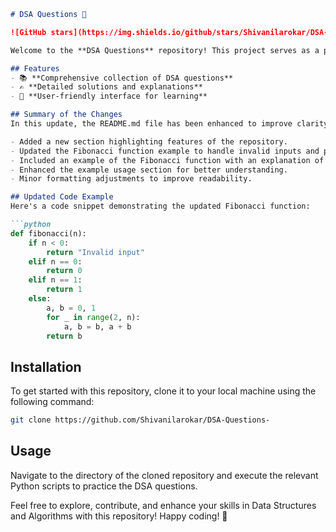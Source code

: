 ```markdown
# DSA Questions 🚀

![GitHub stars](https://img.shields.io/github/stars/Shivanilarokar/DSA-Questions-?style=social) ![Forks](https://img.shields.io/github/forks/Shivanilarokar/DSA-Questions-?style=social)

Welcome to the **DSA Questions** repository! This project serves as a platform for developers and learners to practice and enhance their skills in Data Structures and Algorithms (DSA). This repository is designed to help you improve your understanding of various data structures and algorithms through a collection of questions and solutions.

## Features
- 📚 **Comprehensive collection of DSA questions**
- ✍️ **Detailed solutions and explanations**
- 🤖 **User-friendly interface for learning**

## Summary of the Changes
In this update, the README.md file has been enhanced to improve clarity and provide additional examples. The following changes were made:

- Added a new section highlighting features of the repository.
- Updated the Fibonacci function example to handle invalid inputs and provide a more efficient implementation.
- Included an example of the Fibonacci function with an explanation of its output.
- Enhanced the example usage section for better understanding.
- Minor formatting adjustments to improve readability.

## Updated Code Example
Here's a code snippet demonstrating the updated Fibonacci function:

```python
def fibonacci(n):
    if n < 0:
        return "Invalid input"
    elif n == 0:
        return 0
    elif n == 1:
        return 1
    else:
        a, b = 0, 1
        for _ in range(2, n):
            a, b = b, a + b
        return b
```

## Installation
To get started with this repository, clone it to your local machine using the following command:

```bash
git clone https://github.com/Shivanilarokar/DSA-Questions-
```

## Usage
Navigate to the directory of the cloned repository and execute the relevant Python scripts to practice the DSA questions.

Feel free to explore, contribute, and enhance your skills in Data Structures and Algorithms with this repository! Happy coding! 🎉
```